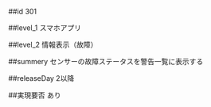 ##id
301

##level_1
スマホアプリ

##level_2
情報表示（故障）

##summery
センサーの故障ステータスを警告一覧に表示する

##releaseDay
2以降

##実現要否
あり

